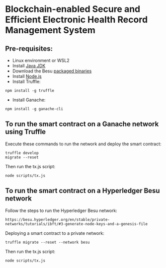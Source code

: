 # Blockchain-enabled Secure and Efficient Electronic Health Record Management System

## Pre-requisites:
- Linux environment or WSL2
- Install [Java JDK](https://www.oracle.com/java/technologies/javase-downloads.html)
- Download the Besu [packaged binaries](https://github.com/hyperledger/besu/releases)
- Install [Node.js](https://nodejs.org/en/download/)
- Install Truffle:
```
npm install -g truffle
```
- Install Ganache:
```
npm install -g ganache-cli
```

## To run the smart contract on a Ganache network using Truffle
Execute these commands to run the network and deploy the smart contract:
```
truffle develop
migrate --reset
```

Then run the tx.js script:
```
node scripts/tx.js
```

## To run the smart contract on a Hyperledger Besu network
Follow the steps to run the Hyperledger Besu network:
```
https://besu.hyperledger.org/en/stable/private-networks/tutorials/ibft/#3-generate-node-keys-and-a-genesis-file
```

Deploying a smart contract to a private network:
```
truffle migrate --reset --network besu
```

Then run the tx.js script:
```
node scripts/tx.js
```
